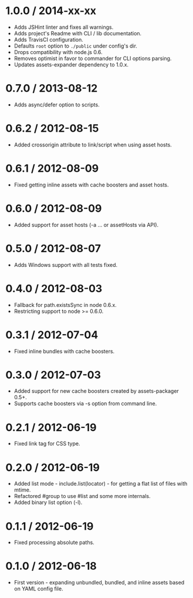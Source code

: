 1.0.0 / 2014-xx-xx
==================

* Adds JSHint linter and fixes all warnings.
* Adds project's Readme with CLI / lib documentation.
* Adds TravisCI configuration.
* Defaults `root` option to `./public` under config's dir.
* Drops compatibility with node.js 0.6.
* Removes optimist in favor to commander for CLI options parsing.
* Updates assets-expander dependency to 1.0.x.

0.7.0 / 2013-08-12
==================

* Adds async/defer option to scripts.

0.6.2 / 2012-08-15
==================

* Added crossorigin attribute to link/script when using asset hosts.

0.6.1 / 2012-08-09
==================

* Fixed getting inline assets with cache boosters and asset hosts.

0.6.0 / 2012-08-09
==================

* Added support for asset hosts (-a ... or assetHosts via API).

0.5.0 / 2012-08-07
==================

* Adds Windows support with all tests fixed.

0.4.0 / 2012-08-03
==================

* Fallback for path.existsSync in node 0.6.x.
* Restricting support to node >= 0.6.0.

0.3.1 / 2012-07-04
==================

* Fixed inline bundles with cache boosters.

0.3.0 / 2012-07-03
==================

* Added support for new cache boosters created by assets-packager 0.5+.
* Supports cache boosters via -s option from command line.

0.2.1 / 2012-06-19
==================

* Fixed link tag for CSS type.

0.2.0 / 2012-06-19
==================

* Added list mode - include.list(locator) - for getting a flat list of files with mtime.
* Refactored #group to use #list and some more internals.
* Added binary list option (-l).

0.1.1 / 2012-06-19
==================

* Fixed processing absolute paths.

0.1.0 / 2012-06-18
==================

* First version - expanding unbundled, bundled, and inline assets based on YAML config file.
